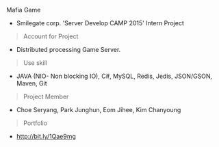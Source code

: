 Mafia Game

- Smilegate corp. 'Server Develop CAMP 2015' Intern Project

> Account for Project

- Distributed processing Game Server.

> Use skill

- JAVA (NIO- Non blocking IO), C#, MySQL, Redis, Jedis, JSON/GSON, Maven, Git

> Project Member

- Choe Seryang, Park Junghun, Eom Jihee, Kim Chanyoung

> Portfolio

- http://bit.ly/1Qae9mg
